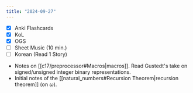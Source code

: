 ```yaml
---
title: "2024-09-27"
---
```


- [x] Anki Flashcards
- [x] KoL
- [x] OGS
- [ ] Sheet Music (10 min.)
- [ ] Korean (Read 1 Story)

* Notes on [[c17/preprocessor#Macros|macros]]. Read Gustedt's take on signed/unsigned integer binary representations.
* Initial notes of the [[natural_numbers#Recursion Theorem|recursion theorem]] (on $\omega$).